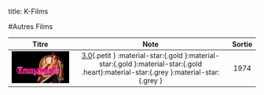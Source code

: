 title: K-Films

#Autres Films

Titre|Note|Sortie
:---:|:---:|:---:
![Affiche de Emmanuelle](images/nx/AAAABcWgPPUfhqdZ2Xw3CkKiKZkHF2kIIZbiHkzEO07bdSEMK_fGK6rNZTKPhgklgdgwX5u6is0_x7wxvFZzvxHuylYeuz0.webp)|[3.0](){.petit } :material-star:{.gold }:material-star:{.gold }:material-star:{.gold .heart}:material-star:{.grey }:material-star:{.grey }|1974
